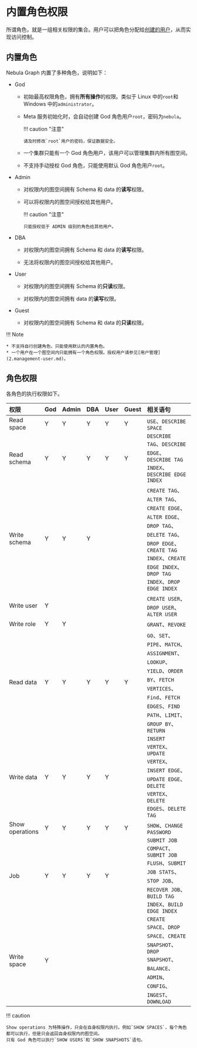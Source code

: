 # 内置角色权限

所谓角色，就是一组相关权限的集合。用户可以把角色分配给[创建的用户](2.management-user.md)，从而实现访问控制。

## 内置角色

Nebula Graph 内置了多种角色，说明如下：

- God

  - 初始最高权限角色，拥有**所有操作**的权限。类似于 Linux 中的`root`和 Windows 中的`administrator`。

  - Meta 服务初始化时，会自动创建 God 角色用户`root`，密码为`nebula`。

    !!! caution "注意"

        请及时修改`root`用户的密码，保证数据安全。

  - 一个集群只能有一个 God 角色用户，该用户可以管理集群内所有图空间。

  - 不支持手动授权 God 角色，只能使用默认 God 角色用户`root`。

- Admin

  - 对权限内的图空间拥有 Schema 和 data 的**读写**权限。

  - 可以将权限内的图空间授权给其他用户。

    !!! caution "注意"

        只能授权低于 ADMIN 级别的角色给其他用户。

- DBA

  - 对权限内的图空间拥有 Schema 和 data 的**读写**权限。

  - 无法将权限内的图空间授权给其他用户。

- User

  - 对权限内的图空间拥有 Schema 的**只读**权限。

  - 对权限内的图空间拥有 data 的**读写**权限。

- Guest

  - 对权限内的图空间拥有 Schema 和 data 的**只读**权限。

!!! Note

    * 不支持自行创建角色，只能使用默认的内置角色。
    * 一个用户在一个图空间内只能拥有一个角色权限。授权用户请参见[用户管理](2.management-user.md)。

## 角色权限
各角色的执行权限如下。

  |权限|God  |Admin|DBA|User|Guest|相关语句|
  |:---|:---|:---|:---|:---|:---|:---|
  |Read space|Y|Y|Y|Y|Y|`USE`、`DESCRIBE SPACE`|
  |Read schema|Y|Y|Y|Y|Y|`DESCRIBE TAG`、`DESCRIBE EDGE`、`DESCRIBE TAG INDEX`、`DESCRIBE EDGE INDEX`|
  |Write schema|Y|Y|Y|||`CREATE TAG`、`ALTER TAG`、`CREATE EDGE`、`ALTER EDGE`、`DROP TAG`、`DELETE TAG`、`DROP EDGE`、`CREATE TAG INDEX`、`CREATE EDGE INDEX`、`DROP TAG INDEX`、`DROP EDGE INDEX`|
  |Write user|Y|||||`CREATE USER`、`DROP USER`、`ALTER USER`|
  |Write role|Y|Y||||`GRANT`、`REVOKE`|
  |Read data|Y|Y|Y|Y|Y|`GO`、`SET`、`PIPE`、`MATCH`、`ASSIGNMENT`、`LOOKUP`、`YIELD`、`ORDER BY`、`FETCH VERTICES`、`Find`、`FETCH EDGES`、`FIND PATH`、`LIMIT`、`GROUP BY`、`RETURN`|
  |Write data|Y|Y|Y|Y||`INSERT VERTEX`、`UPDATE VERTEX`、`INSERT EDGE`、`UPDATE EDGE`、`DELETE VERTEX`、`DELETE EDGES`、`DELETE TAG`|
  |Show operations|Y|Y|Y|Y|Y|`SHOW`、`CHANGE PASSWORD`|
  |Job|Y|Y|Y|Y||`SUBMIT JOB COMPACT`、`SUBMIT JOB FLUSH`、`SUBMIT JOB STATS`、`STOP JOB`、`RECOVER JOB`、`BUILD TAG INDEX`、`BUILD EDGE INDEX`|
  |Write space|Y|||||`CREATE SPACE`、`DROP SPACE`、`CREATE SNAPSHOT`、`DROP SNAPSHOT`、`BALANCE`、`ADMIN`、`CONFIG`、`INGEST`、`DOWNLOAD`|
<!-- balance-3.1
  |Write space|Y|||||`CREATE SPACE`、`DROP SPACE`、`CREATE SNAPSHOT`、`DROP SNAPSHOT`、`BALANCE ZONE`、`BALANCE LEADER`、`ADMIN`、`CONFIG`、`INGEST`、`DOWNLOAD`|
-->

!!! caution

    Show operations 为特殊操作，只会在自身权限内执行。例如`SHOW SPACES`，每个角色都可以执行，但是只会返回自身权限内的图空间。
    只有 God 角色可以执行`SHOW USERS`和`SHOW SNAPSHOTS`语句。
